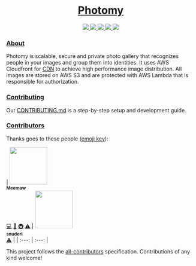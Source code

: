 <!-- Name -->

<h1 align="center">
  <a href="https://www.photomy.si/">Photomy</a>
</h1>

<!-- Badges -->

<p align="center">

  <a href="https://travis-ci.org/Meemaw/Photomy">
    <img
       src="https://api.travis-ci.org/Meemaw/Photomy.svg?branch=master" />
  </a>

   <a href="https://codecov.io/gh/Meemaw/Photomy">
    <img src="https://codecov.io/gh/Meemaw/Photomy/branch/master/graph/badge.svg" />
  </a>

  <a href="http://makeapullrequest.com">
    <img
         src="https://img.shields.io/badge/PRs-welcome-brightgreen.svg?style=flat-square" />
  </a>

  <a href="https://github.com/Meemaw/Photomy/blob/master/LICENSE">
    <img src="https://camo.githubusercontent.com/890acbdcb87868b382af9a4b1fac507b9659d9bf/68747470733a2f2f696d672e736869656c64732e696f2f62616467652f6c6963656e73652d4d49542d626c75652e737667" />
  </a>

  <a href="https://github.com/Meemaw/Photomy#contributors">
    <img src="https://img.shields.io/badge/all_contributors-2-orange.svg?style=flat-square" />
  </a>

</span>

### [About][about]

Photomy is scalable, secure and private photo gallery that recognizes people in your images and group them into identities. It uses AWS Cloudfront for [CDN][cdn] to achieve high performance image distribution. All images are stored on AWS S3 and are protected with AWS Lambda that is responsible for authorization.

### [Contributing][contributing]

Our [CONTRIBUTING.md][contributing] is a step-by-step setup and development guide.

### [Contributors][contributors]

Thanks goes to these people ([emoji key][emojis]):

<!-- ALL-CONTRIBUTORS-LIST:START - Do not remove or modify this section -->
<!-- prettier-ignore -->
| [<img src="https://avatars2.githubusercontent.com/u/8524109?s=460&v=4" width="100px;"/><br /><sub><b>Meemaw</b></sub>](https://github.com/Meemaw)<br />[💻](https://github.com/Meemaw/Photomy/commits?author=Meemaw "Code") [📖](https://github.com/Meemaw/Photomy/commits?author=Meemaw "Documentation") [🚇](#infra-stereobooster "Infrastructure (Hosting, Build-Tools, etc)") [⚠️](https://github.com/Meemaw/Photomy/commits?author=Meemaw "Tests") |
[<img src="https://avatars1.githubusercontent.com/u/1046834?s=460&v=4" width="100px;"/><br /><sub><b>snuderl</b></sub>](https://github.com/snuderl)<br />[⚠️](https://github.com/Meemaw/Photomy/commits?author=snuderl "Tests") |
| :---: | :---: |

<!-- ALL-CONTRIBUTORS-LIST:END -->

This project follows the [all-contributors][all-contributors] specification.
Contributions of any kind welcome!

[contributing]: https://github.com/Meemaw/Photomy/blob/master/.github/CONTRIBUTING.md
[all-contributors]: https://github.com/kentcdodds/all-contributors
[emojis]: https://github.com/kentcdodds/all-contributors#emoji-key
[contributors]: https://github.com/Meemaw/Photomy#contributors
[about]: https://github.com/Meemaw/Photomy#about
[cdn]: https://en.wikipedia.org/wiki/Content_delivery_network
